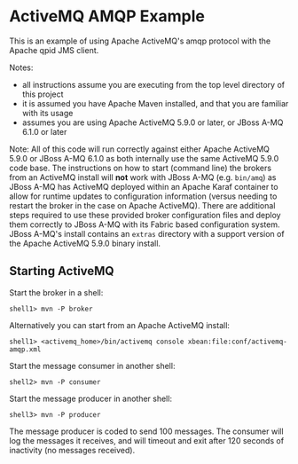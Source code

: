 ActiveMQ AMQP Example
=============================

This is an example of using Apache ActiveMQ's amqp protocol with the Apache qpid JMS client.

Notes:

* all instructions assume you are executing from the top level directory of this project
* it is assumed you have Apache Maven installed, and that you are familiar with its usage
* assumes you are using Apache ActiveMQ 5.9.0 or later, or JBoss A-MQ 6.1.0 or later

Note: All of this code will run correctly against either Apache ActiveMQ 5.9.0 or JBoss A-MQ 6.1.0 as both
internally use the same ActiveMQ 5.9.0 code base. The instructions on how to start (command line) the brokers from an
ActiveMQ install will **not** work with JBoss A-MQ (e.g. `bin/amq`) as JBoss A-MQ has ActiveMQ
deployed within an Apache Karaf container to allow for runtime updates to configuration information (versus needing to
restart the broker in the case on Apache ActiveMQ). There are additional steps required to use these provided broker
configuration files and deploy them correctly to JBoss A-MQ with its Fabric based configuration system.
JBoss A-MQ's install contains an `extras` directory with a support version of the Apache ActiveMQ 5.9.0 binary
install.

Starting ActiveMQ
-----------------

Start the broker in a shell:

    shell1> mvn -P broker

Alternatively you can start from an Apache ActiveMQ install:

    shell1> <activemq_home>/bin/activemq console xbean:file:conf/activemq-amqp.xml

Start the message consumer in another shell:

    shell2> mvn -P consumer

Start the message producer in another shell:

    shell3> mvn -P producer

The message producer is coded to send 100 messages. The consumer will log the messages it receives, and will timeout
and exit after 120 seconds of inactivity (no messages received).